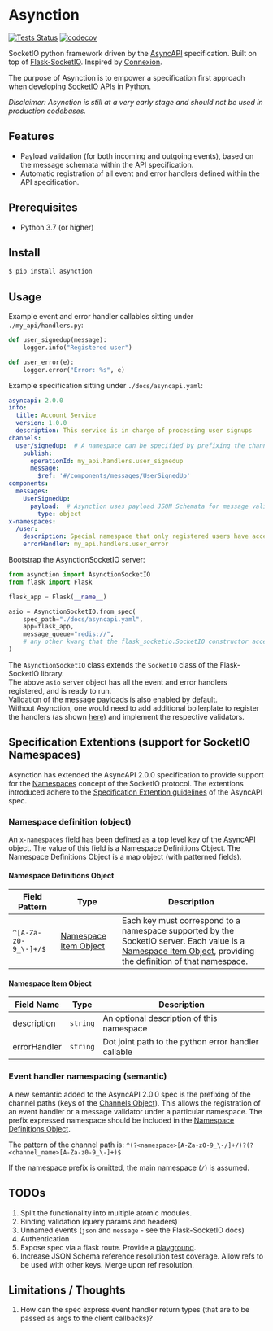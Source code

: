 # Asynction
[![Tests Status](https://github.com/dedoussis/asynction/workflows/tests/badge.svg)](https://github.com/dedoussis/asynction/actions?query=workflow%3Atests) [![codecov](https://codecov.io/gh/dedoussis/asynction/branch/main/graph/badge.svg?token=3720QP2994)](https://codecov.io/gh/dedoussis/asynction)

SocketIO python framework driven by the [AsyncAPI](https://www.asyncapi.com/) specification. Built on top of [Flask-SocketIO](https://github.com/miguelgrinberg/Flask-SocketIO). Inspired by [Connexion](https://github.com/zalando/connexion).

The purpose of Asynction is to empower a specification first approach when developing [SocketIO](https://socket.io/) APIs in Python.

*Disclaimer: Asynction is still at a very early stage and should not be used in production codebases.*

## Features
* Payload validation (for both incoming and outgoing events), based on the message schemata within the API specification.
* Automatic registration of all event and error handlers defined within the API specification.

## Prerequisites
* Python 3.7 (or higher)

## Install
```bash
$ pip install asynction
```

## Usage
Example event and error handler callables sitting under `./my_api/handlers.py`:
```python
def user_signedup(message):
    logger.info("Registered user")

def user_error(e):
    logger.error("Error: %s", e)
```

Example specification sitting under `./docs/asyncapi.yaml`:
```yaml
asyncapi: 2.0.0
info:
  title: Account Service
  version: 1.0.0
  description: This service is in charge of processing user signups
channels:
  user/signedup:  # A namespace can be specified by prefixing the channel name
    publish:
      operationId: my_api.handlers.user_signedup
      message:
        $ref: '#/components/messages/UserSignedUp'
components:
  messages:
    UserSignedUp:
      payload:  # Asynction uses payload JSON Schemata for message validation
        type: object
x-namespaces:
  /user:
    description: Special namespace that only registered users have access to
    errorHandler: my_api.handlers.user_error
```

Bootstrap the AsynctionSocketIO server:
```python
from asynction import AsynctionSocketIO
from flask import Flask

flask_app = Flask(__name__)

asio = AsynctionSocketIO.from_spec(
    spec_path="./docs/asyncapi.yaml",
    app=flask_app,
    message_queue="redis://",
    # any other kwarg that the flask_socketio.SocketIO constructor accepts
)
```
The `AsynctionSocketIO` class extends the `SocketIO` class of the Flask-SocketIO library.  
The above `asio` server object has all the event and error handlers registered, and is ready to run.  
Validation of the message payloads is also enabled by default.  
Without Asynction, one would need to add additional boilerplate to register the handlers (as shown [here](https://flask-socketio.readthedocs.io/en/latest/#error-handling)) and implement the respective validators.

## Specification Extentions (support for SocketIO Namespaces)
Asynction has extended the AsyncAPI 2.0.0 specification to provide support for the [Namespaces](https://socket.io/docs/v4/namespaces/) concept of the SocketIO protocol. The extentions introduced adhere to the [Specification Extention guidelines](https://www.asyncapi.com/docs/specifications/2.0.0#specificationExtensions) of the AsyncAPI spec.

### Namespace definition (object)
An `x-namespaces` field has been defined as a top level key of the [AsyncAPI](https://www.asyncapi.com/docs/specifications/2.0.0#A2SObject) object. The value of this field is a Namespace Definitions Object. The Namespace Definitions Object is a map object (with patterned fields).

#### Namespace Definitions Object
| Field Pattern                           | Type                                          | Description                                                                                                                                                                                            |
|-----------------------------------------|-----------------------------------------------|--------------------------------------------------------------------------------------------------------------------------------------------------------------------------------------------------------|
| `^[A-Za-z0-9_\-]+/$` | [Namespace Item Object](#namespace-item-object) | Each key must correspond to a namespace supported by the SocketIO server. Each value is a [Namespace Item Object](#namespace-item-object), providing the definition of that namespace. |

#### Namespace Item Object
| Field Name   | Type     | Description                                         |
|--------------|----------|-----------------------------------------------------|
| description  | `string` | An optional description of this namespace           |
| errorHandler | `string` | Dot joint path to the python error handler callable |

### Event handler namespacing (semantic)
A new semantic added to the AsyncAPI 2.0.0 spec is the prefixing of the channel paths (keys of the [Channels Object](https://www.asyncapi.com/docs/specifications/2.0.0#channelsObject)). This allows the registration of an event handler or a message validator under a particular namespace. The prefix expressed namespace should be included in the [Namespace Definitions Object](#namespace-definitions-object). 

The pattern of the channel path is: `^(?<namespace>[A-Za-z0-9_\-/]+/)?(?<channel_name>[A-Za-z0-9_\-]+)$`

If the namespace prefix is omitted, the main namespace (`/`) is assumed.

## TODOs
1. Split the functionality into multiple atomic modules.
2. Binding validation (query params and headers)
3. Unnamed events (`json` and `message` - see the Flask-SocketIO docs)
4. Authentication
5. Expose spec via a flask route. Provide a [playground](https://playground.asyncapi.io/?load=https://raw.githubusercontent.com/asyncapi/asyncapi/master/examples/2.0.0/simple.yml).
6. Increase JSON Schema reference resolution test coverage. Allow refs to be used with other keys. Merge upon ref resolution.

## Limitations / Thoughts
1. How can the spec express event handler return types (that are to be passed as args to the client callbacks)?

